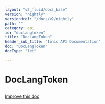```yaml
---
layout: "v2_fluid/docs_base"
version: "nightly"
versionHref: "/docs/v2/nightly"
path: ""
category: api
id: "doclangtoken"
title: "DocLangToken"
header_sub_title: "Ionic API Documentation"
doc: "DocLangToken"
docType: "let"

---
```










<h1 class="api-title">
<a class="anchor" name="doc-lang-token" href="#doc-lang-token"></a>

DocLangToken





</h1>

<a class="improve-v2-docs" href="http://github.com/driftyco/ionic/edit/master//src/platform/platform.ts#L859">
Improve this doc
</a>










<!-- @usage tag -->


<!-- @property tags -->



<!-- instance methods on the class -->




<!-- related link --><!-- end content block -->


<!-- end body block -->

